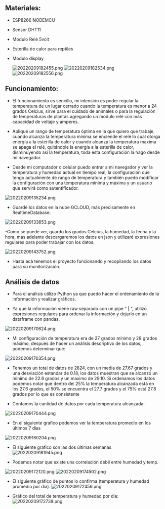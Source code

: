 ## Materiales:
- ESP8266 NODEMCU
- Sensor DHT11
- Modulo Relé 5volt
- Esterilla de calor para reptiles
- Modulo display
	
	![20220209182455.png](https://github.com/fathooo/Control_temperatura/blob/main/attachments/Pasted%20image%2020220209182455.png)
	![20220209182534.png](https://github.com/fathooo/Control_temperatura/blob/main/attachments/Pasted%20image%2020220209182534.png)
	![20220209182556.png](https://github.com/fathooo/Control_temperatura/blob/main/attachments/Pasted%20image%2020220209182556.png)
	
## Funcionamiento:
- El funcionamiento es sencillo, mi intensión es poder regular la temperatura de un lugar cerrado cuando la temperatura es menor a 24 grados Celcius, sirve para el cuidado de animales o para la regulación de temperaturas de plantas agregando un modulo relé con más capacidad de voltaje y amperes.

- Apliqué un rango de temperatura óptima en la que quiero que trabaje, cuando alcanza la temperatura mínima se enciende el relé lo cual otorga energía a la esterilla de calor y cuando alcanza la temperatura maxima se apaga el relé, quitándole la energía a la esterilla de calor, disminuyendo así la temperatura, toda esta configuración la hago desde mi navegador.

- Desde mi computador o celular puedo entrar a mi navegador y ver la temperatura y humedad actual en tiempo real, la configuración que tengo actualmente de rango de temperatura y también puedo modificar la configuración con una temperatura mínima y máxima y un usuario que servirá como autentificador. 

![20220209135234.png](https://github.com/fathooo/Control_temperatura/blob/main/attachments/Pasted%20image%2020220209135234.png)
	
- Guardé los datos en la nube GCLOUD, más precisamente en RealtimeDatabase.	
	
![20220209133653.png](https://github.com/fathooo/Control_temperatura/blob/main/attachments/Pasted%20image%2020220209133653.png)

-Como se puede ver,  guardo los grados Celcius, la humedad, la fecha y la hora, más adelante descargaremos los datos en json y utilizaré expresiones regulares para poder trabajar con los datos.

![20220209143752.png](https://github.com/fathooo/Control_temperatura/blob/main/attachments/Pasted%20image%2020220209143752.png)

- Hasta acá tenemos el proyecto funcionando y recopilando los datos para su monitorización.

## Análisis de datos

- Para el análisis utilizo Python ya que puedo hacer el ordenamiento de la información y realizar gráficos.

- Ya que la información viene raw separado con un pipe " | ", utilizo expresiones regulares para ordenar la información y dejarlo en un dataframe con pandas.
 
![20220209170624.png](https://github.com/fathooo/Control_temperatura/blob/main/attachments/Pasted%20image%2020220209170624.png)

- Mi configuración de temperatura era de 27 grados mínimo y 28 grados máximo, después de hacer un análisis descriptivo de los datos, podemos determinar que: 

![20220209170354.png](https://github.com/fathooo/Control_temperatura/blob/main/attachments/Pasted%20image%2020220209170354.png)

- Tenemos un total de datos de 2824, con un media de 27.67 grados y una desviación estandar de 0.18, los datos muestran que se alcanzó un minimo de 22.6 grados y un maximo de 29.10. Si ordenamos los datos podemos notar que dentro del 25% la temperatura alcanzada está en los 27.6 grados, el 50% se encuentra el 27.7 grados y el 75% está  27.8 grados por lo que es consistente

- Contamos la cantidad de datos por cada temperatura alcanzada:

![20220209170444.png](https://github.com/fathooo/Control_temperatura/blob/main/attachments/Pasted%20image%2020220209170444.png)

- En el siguiente grafico podemos ver la temperatura promedio en los últimos 7 dias

![20220209180204.png](https://github.com/fathooo/Control_temperatura/blob/main/attachments/Pasted%20image%2020220209180204.png)

- El siguiente grafico son las dos últimas semanas.
![20220209181945.png](https://github.com/fathooo/Control_temperatura/blob/main/attachments/Pasted%20image%2020220209181945.png)

- Podemos notar que existe una correlación débil entre humedad y temp.

![20220209172120.png](https://github.com/fathooo/Control_temperatura/blob/main/attachments/Pasted%20image%2020220209172120.png)
![20220209174502.png](https://github.com/fathooo/Control_temperatura/blob/main/attachments/Pasted%20image%2020220209174502.png)

- El siguiente gráfico de puntos lo confirma (temperatura y humedad promedio por día).
![20220209172456.png](https://github.com/fathooo/Control_temperatura/blob/main/attachments/Pasted%20image%2020220209172456.png)

- Gráfico del total de temperatura y humedad por dia:
![20220209172738.png](https://github.com/fathooo/Control_temperatura/blob/main/attachments/Pasted%20image%2020220209172738.png)

